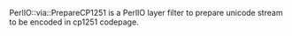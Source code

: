 PerlIO::via::PrepareCP1251 is a PerlIO layer filter to prepare unicode stream to be encoded in cp1251 codepage.